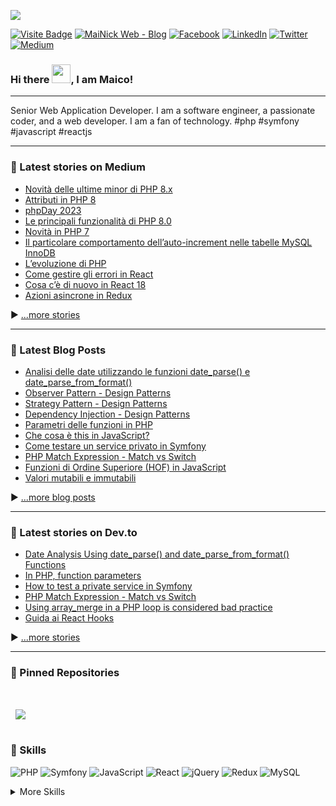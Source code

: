 <!--[![Il mio blog](./assets/profilo.png)](https://www.mainickweb.com)-->

[![](https://visitcount.itsvg.in/api?id=mainick&icon=9&color=0)](https://www.mainickweb.com)


[![Visite Badge](https://badges.pufler.dev/visits/MaiNick/MaiNick)](https://www.mainickweb.com)
[![MaiNick Web - Blog](https://img.shields.io/badge/MaiNickWeb-%231877F2.svg?logo=Dev.to&logoColor=white)](https://www.mainickweb.com)
[![Facebook](https://img.shields.io/badge/Facebook-%231877F2.svg?logo=Facebook&logoColor=white)](https://facebook.com/maico.orazio) 
[![LinkedIn](https://img.shields.io/badge/LinkedIn-%230077B5.svg?logo=linkedin&logoColor=white)](https://linkedin.com/in/maicoorazio) 
[![Twitter](https://img.shields.io/badge/Twitter-%231DA1F2.svg?logo=Twitter&logoColor=white)](https://twitter.com/mainick) 
[![Medium](https://img.shields.io/badge/Medium-12100E?logo=medium&logoColor=white)](https://medium.com/@mainick) 


### Hi there <img src="https://raw.githubusercontent.com/MartinHeinz/MartinHeinz/master/wave.gif" width="30px">, I am Maico!

---

Senior Web Application Developer. I am a software engineer, a passionate coder, and a web developer. I am a fan of technology. #php #symfony #javascript #reactjs

---

### 📝 Latest stories on Medium

<!-- MEDIUM-STORIES:START -->
- [Novità delle ultime minor di PHP 8.x](https://medium.com/webeetle/novit%C3%A0-delle-ultime-minor-di-php-8-x-555914b8e395?source=rss-6d7da3992557------2)
- [Attributi in PHP 8](https://medium.com/webeetle/attributi-in-php-8-d0670a777f1a?source=rss-6d7da3992557------2)
- [phpDay 2023](https://medium.com/webeetle/phpday-2023-3b4c83d95bc3?source=rss-6d7da3992557------2)
- [Le principali funzionalità di PHP 8.0](https://medium.com/webeetle/le-principali-funzionalit%C3%A0-di-php-8-0-fa880200d8f5?source=rss-6d7da3992557------2)
- [Novità in PHP 7](https://medium.com/webeetle/novit%C3%A0-in-php-7-bb085c6f2e05?source=rss-6d7da3992557------2)
- [Il particolare comportamento dell’auto-increment nelle tabelle MySQL InnoDB](https://medium.com/webeetle/il-particolare-comportamento-dellauto-increment-nelle-tabelle-mysql-innodb-4fd769c340cd?source=rss-6d7da3992557------2)
- [L’evoluzione di PHP](https://medium.com/webeetle/levoluzione-di-php-5301f6402b30?source=rss-6d7da3992557------2)
- [Come gestire gli errori in React](https://medium.com/webeetle/come-gestire-gli-errori-in-react-9c5c1faddbee?source=rss-6d7da3992557------2)
- [Cosa c’è di nuovo in React 18](https://medium.com/webeetle/cosa-c%C3%A8-di-nuovo-in-react-18-d432b8262c7f?source=rss-6d7da3992557------2)
- [Azioni asincrone in Redux](https://medium.com/webeetle/azioni-asincrone-in-redux-1e0d0b0d9c5d?source=rss-6d7da3992557------2)
<!-- MEDIUM-STORIES:END -->

▶ [...more stories](https://medium.com/webeetle)

---

### 📝 Latest Blog Posts

<!-- BLOG-POST-LIST:START -->
- [Analisi delle date utilizzando le funzioni date_parse&lpar;&rpar; e date_parse_from_format&lpar;&rpar;](https://www.mainickweb.com/blog/analisi-delle-date-utilizzando-le-funzioni-date_parse-e-date_parse_from_format)
- [Observer Pattern - Design Patterns](https://www.mainickweb.com/blog/observer-pattern-design-patterns)
- [Strategy Pattern - Design Patterns](https://www.mainickweb.com/blog/strategy-pattern-design-patterns)
- [Dependency Injection - Design Patterns](https://www.mainickweb.com/blog/dependency-injection-design-patterns)
- [Parametri delle funzioni in PHP](https://www.mainickweb.com/blog/parametri-delle-funzioni-in-php)
- [Che cosa è this in JavaScript?](https://www.mainickweb.com/blog/che-cos-e-this-in-javascript)
- [Come testare un service privato in Symfony](https://www.mainickweb.com/blog/come-testare-un-service-privato-in-symfony)
- [PHP Match Expression - Match vs Switch](https://www.mainickweb.com/blog/php-match-expression-match-vs-switch)
- [Funzioni di Ordine Superiore &lpar;HOF&rpar; in JavaScript](https://www.mainickweb.com/blog/funzioni-di-ordine-superiore-in-javascript)
- [Valori mutabili e immutabili](https://www.mainickweb.com/blog/valori-mutabili-e-immutabili)
<!-- BLOG-POST-LIST:END -->

▶ [...more blog posts](https://www.mainickweb.com)

---

### 📝 Latest stories on Dev.to

<!-- DEV-TO-POST-LIST:START -->
- [Date Analysis Using date_parse&lpar;&rpar; and date_parse_from_format&lpar;&rpar; Functions](https://dev.to/mainick/date-analysis-using-dateparse-and-dateparsefromformat-functions-2mdh)
- [In PHP, function parameters](https://dev.to/mainick/in-php-function-parameters-3ne0)
- [How to test a private service in Symfony](https://dev.to/mainick/how-to-test-a-private-service-in-symfony-2m91)
- [PHP Match Expression - Match vs Switch](https://dev.to/mainick/php-match-expression-match-vs-switch-3j5b)
- [Using array_merge in a PHP loop is considered bad practice](https://dev.to/mainick/using-arraymerge-in-a-php-loop-is-considered-bad-practice-3bgd)
- [Guida ai React Hooks](https://dev.to/mainick/guida-ai-react-hooks-1aii)
<!-- DEV-TO-POST-LIST:END -->

▶ [...more stories](https://dev.to/mainick)

---

### 📌 Pinned Repositories

<br>

<a href="https://github.com/mainick/KeycloakClientBundle">
  <img align="center" style="margin:1rem 0.5rem" src="https://github-readme-stats.vercel.app/api/pin/?username=mainick&repo=KeycloakClientBundle&title_color=ffffff&text_color=c9cacc&icon_color=337ab7&bg_color=1A2B34" />
</a>

<br>

### 💼 Skills


![PHP](https://img.shields.io/badge/php-%23777BB4.svg?style=for-the-badge&logo=php&logoColor=white)
![Symfony](https://img.shields.io/badge/symfony-%23000000.svg?style=for-the-badge&logo=symfony&logoColor=white)
![JavaScript](https://img.shields.io/badge/javascript-%23323330.svg?style=for-the-badge&logo=javascript&logoColor=%23F7DF1E)
![React](https://img.shields.io/badge/react-%2320232a.svg?style=for-the-badge&logo=react&logoColor=%2361DAFB)
![jQuery](https://img.shields.io/badge/jquery-%230769AD.svg?style=for-the-badge&logo=jquery&logoColor=white)
![Redux](https://img.shields.io/badge/redux-%23593d88.svg?style=for-the-badge&logo=redux&logoColor=white)
![MySQL](https://img.shields.io/badge/mysql-%2300f.svg?style=for-the-badge&logo=mysql&logoColor=white)


<!--
![](https://img.shields.io/badge/Code-TypeScript-informational?style=flat&logo=TypeScript&logoColor=white&color=337ab7)
![](https://img.shields.io/badge/Code-MongoDB-informational?style=flat&logo=MongoDB&logoColor=white&color=337ab7)
-->

<details>
<summary>More Skills</summary>
<br>

![React Router](https://img.shields.io/badge/React_Router-CA4245?style=for-the-badge&logo=react-router&logoColor=white)
![Redux](https://img.shields.io/badge/redux-%23593d88.svg?style=for-the-badge&logo=redux&logoColor=white)
![NodeJS](https://img.shields.io/badge/node.js-6DA55F?style=for-the-badge&logo=node.js&logoColor=white)
![Fastify](https://img.shields.io/badge/fastify-%23000000.svg?style=for-the-badge&logo=fastify&logoColor=white)
![Next JS](https://img.shields.io/badge/Next-black?style=for-the-badge&logo=next.js&logoColor=white)
![MySQL](https://img.shields.io/badge/mysql-%2300f.svg?style=for-the-badge&logo=mysql&logoColor=white)
![CSS3](https://img.shields.io/badge/css3-%231572B6.svg?style=for-the-badge&logo=css3&logoColor=white)
![HTML5](https://img.shields.io/badge/html5-%23E34F26.svg?style=for-the-badge&logo=html5&logoColor=white)
![Bootstrap](https://img.shields.io/badge/bootstrap-%23563D7C.svg?style=for-the-badge&logo=bootstrap&logoColor=white)
![TailwindCSS](https://img.shields.io/badge/tailwindcss-%2338B2AC.svg?style=for-the-badge&logo=tailwind-css&logoColor=white)
![GitHub](https://img.shields.io/badge/GitHub-%2338B2AC.svg?style=for-the-badge&logo=github&logoColor=white)
![GitLab](https://img.shields.io/badge/GitLab-%23E34F26.svg?style=for-the-badge&logo=gitlab&logoColor=white)
![Bitbucket](https://img.shields.io/badge/Bitbucket-%230170FE.svg?style=for-the-badge&logo=bitbucket&logoColor=white)
![Markdown](https://img.shields.io/badge/markdown-%23000000.svg?style=for-the-badge&logo=markdown&logoColor=white)
![Insomnia](https://img.shields.io/badge/Insomnia-black?style=for-the-badge&logo=insomnia&logoColor=5849BE)
![JWT](https://img.shields.io/badge/JWT-black?style=for-the-badge&logo=JSON%20web%20tokens)
![NPM](https://img.shields.io/badge/NPM-%23000000.svg?style=for-the-badge&logo=npm&logoColor=white)
![Yarn](https://img.shields.io/badge/yarn-%232C8EBB.svg?style=for-the-badge&logo=yarn&logoColor=white)
![Apache](https://img.shields.io/badge/apache-%23D42029.svg?style=for-the-badge&logo=apache&logoColor=white)
![Nginx](https://img.shields.io/badge/nginx-%23009639.svg?style=for-the-badge&logo=nginx&logoColor=white)
![Postgres](https://img.shields.io/badge/postgres-%23316192.svg?style=for-the-badge&logo=postgresql&logoColor=white)
![Redis](https://img.shields.io/badge/redis-%23DD0031.svg?style=for-the-badge&logo=redis&logoColor=white)
![SQLite](https://img.shields.io/badge/sqlite-%2307405e.svg?style=for-the-badge&logo=sqlite&logoColor=white)
![Docker](https://img.shields.io/badge/docker-%230db7ed.svg?style=for-the-badge&logo=docker&logoColor=white)
![ElasticSearch](https://img.shields.io/badge/-ElasticSearch-005571?style=for-the-badge&logo=elasticsearch)
![Postman](https://img.shields.io/badge/Postman-FF6C37?style=for-the-badge&logo=postman&logoColor=white)
![Swagger](https://img.shields.io/badge/-Swagger-%23Clojure?style=for-the-badge&logo=swagger&logoColor=white)
![Jira](https://img.shields.io/badge/jira-%230A0FFF.svg?style=for-the-badge&logo=jira&logoColor=white)

</details>

<br>

<!--
<br>

## &#x1f4c8; GitHub Stats

<br>

<a href="https://github.com/MaiNick">
  <img align="center" style="margin:0.5rem" src="https://github-readme-stats.vercel.app/api/top-langs/?username=MaiNick&hide=html,css&title_color=ffffff&text_color=c9cacc&icon_color=337ab7&bg_color=1A2B34" />
</a>

<a href="https://github.com/MaiNick">
  <img align="center" style="margin:0.5rem" src="https://github-readme-stats.vercel.app/api?username=MaiNick&show_icons=true&line_height=27&count_private=true&title_color=ffffff&text_color=c9cacc&icon_color=4AB097&bg_color=1A2B34" alt="Martin's GitHub Stats" />
</a>

<br>
-->
